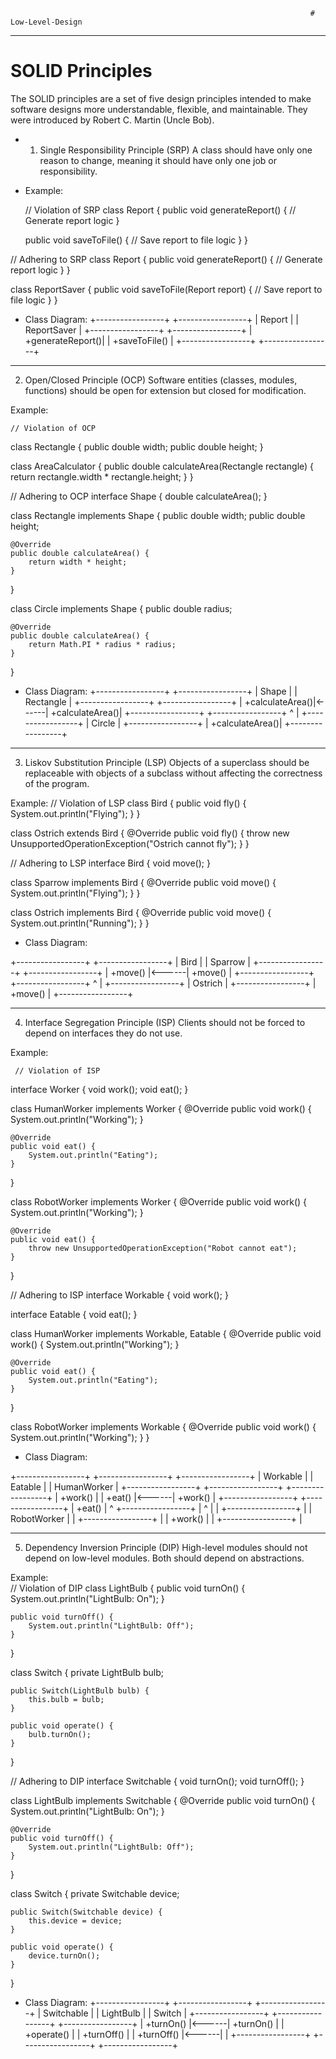                                                                        # Low-Level-Design
_____________________________________________________________________________________________________________________________________________________________________________________________________________

# SOLID Principles

The SOLID principles are a set of five design principles intended to make software designs more understandable, flexible, and maintainable.
They were introduced by Robert C. Martin (Uncle Bob). 

- 1. Single Responsibility Principle (SRP)
A class should have only one reason to change, meaning it should have only one job or responsibility.

- Example:

     // Violation of SRP
class Report {
    public void generateReport() {
        // Generate report logic
    }

    public void saveToFile() {
        // Save report to file logic
    }
}

// Adhering to SRP
class Report {
    public void generateReport() {
        // Generate report logic
    }
}

class ReportSaver {
    public void saveToFile(Report report) {
        // Save report to file logic
    }
}
- Class Diagram:
+-----------------+       +-----------------+
|     Report      |       |   ReportSaver   |
+-----------------+       +-----------------+
| +generateReport()|       | +saveToFile()   |
+-----------------+       +-----------------+

______________________________________________________________________________________________________________________________________________________________________

2. Open/Closed Principle (OCP)
Software entities (classes, modules, functions) should be open for extension but closed for modification.

Example:

    // Violation of OCP
class Rectangle {
    public double width;
    public double height;
}

class AreaCalculator {
    public double calculateArea(Rectangle rectangle) {
        return rectangle.width * rectangle.height;
    }
}

// Adhering to OCP
interface Shape {
    double calculateArea();
}

class Rectangle implements Shape {
    public double width;
    public double height;

    @Override
    public double calculateArea() {
        return width * height;
    }
}

class Circle implements Shape {
    public double radius;

    @Override
    public double calculateArea() {
        return Math.PI * radius * radius;
    }
}

- Class Diagram:
+-----------------+       +-----------------+
|     Shape       |       |   Rectangle     |
+-----------------+       +-----------------+
| +calculateArea()|<------| +calculateArea()|
+-----------------+       +-----------------+
                                ^
                                |
                        +-----------------+
                        |     Circle      |
                        +-----------------+
                        | +calculateArea()|
                        +-----------------+

_____________________________________________________________________________________________________________________________________________________________________________________________________________________

3. Liskov Substitution Principle (LSP)
Objects of a superclass should be replaceable with objects of a subclass without affecting the correctness of the program.

Example:
          // Violation of LSP
class Bird {
    public void fly() {
        System.out.println("Flying");
    }
}

class Ostrich extends Bird {
    @Override
    public void fly() {
        throw new UnsupportedOperationException("Ostrich cannot fly");
    }
}

// Adhering to LSP
interface Bird {
    void move();
}

class Sparrow implements Bird {
    @Override
    public void move() {
        System.out.println("Flying");
    }
}

class Ostrich implements Bird {
    @Override
    public void move() {
        System.out.println("Running");
    }
}


- Class Diagram:
 
+-----------------+       +-----------------+
|      Bird       |       |     Sparrow     |
+-----------------+       +-----------------+
| +move()         |<------| +move()         |
+-----------------+       +-----------------+
                                ^
                                |
                        +-----------------+
                        |     Ostrich     |
                        +-----------------+
                        | +move()         |
                        +-----------------+
_______________________________________________________________________________________________________________________________________________________________________________________________________________
4. Interface Segregation Principle (ISP)
Clients should not be forced to depend on interfaces they do not use.

Example:

     // Violation of ISP
interface Worker {
    void work();
    void eat();
}

class HumanWorker implements Worker {
    @Override
    public void work() {
        System.out.println("Working");
    }

    @Override
    public void eat() {
        System.out.println("Eating");
    }
}

class RobotWorker implements Worker {
    @Override
    public void work() {
        System.out.println("Working");
    }

    @Override
    public void eat() {
        throw new UnsupportedOperationException("Robot cannot eat");
    }
}

// Adhering to ISP
interface Workable {
    void work();
}

interface Eatable {
    void eat();
}

class HumanWorker implements Workable, Eatable {
    @Override
    public void work() {
        System.out.println("Working");
    }

    @Override
    public void eat() {
        System.out.println("Eating");
    }
}

class RobotWorker implements Workable {
    @Override
    public void work() {
        System.out.println("Working");
    }
}


- Class Diagram:

+-----------------+       +-----------------+       +-----------------+
|   Workable      |       |   Eatable       |       |  HumanWorker    |
+-----------------+       +-----------------+       +-----------------+
| +work()         |       | +eat()          |<------| +work()         |
+-----------------+       +-----------------+       | +eat()          |
        ^                                           +-----------------+
        |                                                   ^
        |                                                   |
+-----------------+                                         |
|  RobotWorker    |                                         |
+-----------------+                                         |
| +work()         |                                         |
+-----------------+                                         |

__________________________________________________________________________________________________________________________________________________________________________________________
5. Dependency Inversion Principle (DIP)
High-level modules should not depend on low-level modules. Both should depend on abstractions.

Example:  
         // Violation of DIP
class LightBulb {
    public void turnOn() {
        System.out.println("LightBulb: On");
    }

    public void turnOff() {
        System.out.println("LightBulb: Off");
    }
}

class Switch {
    private LightBulb bulb;

    public Switch(LightBulb bulb) {
        this.bulb = bulb;
    }

    public void operate() {
        bulb.turnOn();
    }
}

// Adhering to DIP
interface Switchable {
    void turnOn();
    void turnOff();
}

class LightBulb implements Switchable {
    @Override
    public void turnOn() {
        System.out.println("LightBulb: On");
    }

    @Override
    public void turnOff() {
        System.out.println("LightBulb: Off");
    }
}

class Switch {
    private Switchable device;

    public Switch(Switchable device) {
        this.device = device;
    }

    public void operate() {
        device.turnOn();
    }
}

- Class Diagram:
             +-----------------+       +-----------------+       +-----------------+
|  Switchable     |       |   LightBulb     |       |     Switch      |
+-----------------+       +-----------------+       +-----------------+
| +turnOn()       |<------| +turnOn()       |       | +operate()      |
| +turnOff()      |       | +turnOff()      |<------|                 |
+-----------------+       +-----------------+       +-----------------+
